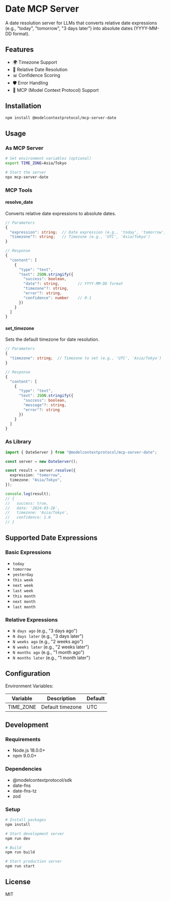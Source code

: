 # Date MCP Server

A date resolution server for LLMs that converts relative date expressions (e.g., "today", "tomorrow", "3 days later") into absolute dates (YYYY-MM-DD format).

## Features

- 🌍 Timezone Support
- 🔄 Relative Date Resolution
- 📊 Confidence Scoring
- 🛡️ Error Handling
- 🤖 MCP (Model Context Protocol) Support

## Installation

```bash
npm install @modelcontextprotocol/mcp-server-date
```

## Usage

### As MCP Server

```bash
# Set environment variables (optional)
export TIME_ZONE=Asia/Tokyo

# Start the server
npx mcp-server-date
```

### MCP Tools

#### resolve_date

Converts relative date expressions to absolute dates.

```typescript
// Parameters
{
  "expression": string;  // Date expression (e.g., 'today', 'tomorrow', '3 days later')
  "timezone"?: string;   // Timezone (e.g., 'UTC', 'Asia/Tokyo')
}

// Response
{
  "content": [
    {
      "type": "text",
      "text": JSON.stringify({
        "success": boolean,
        "date"?: string,        // YYYY-MM-DD format
        "timezone"?: string,
        "error"?: string,
        "confidence": number    // 0-1
      })
    }
  ]
}
```

#### set_timezone

Sets the default timezone for date resolution.

```typescript
// Parameters
{
  "timezone": string;  // Timezone to set (e.g., 'UTC', 'Asia/Tokyo')
}

// Response
{
  "content": [
    {
      "type": "text",
      "text": JSON.stringify({
        "success": boolean,
        "message"?: string,
        "error"?: string
      })
    }
  ]
}
```

### As Library

```typescript
import { DateServer } from "@modelcontextprotocol/mcp-server-date";

const server = new DateServer();

const result = server.resolve({
  expression: "tomorrow",
  timezone: "Asia/Tokyo",
});

console.log(result);
// {
//   success: true,
//   date: '2024-03-26',
//   timezone: 'Asia/Tokyo',
//   confidence: 1.0
// }
```

## Supported Date Expressions

### Basic Expressions

- `today`
- `tomorrow`
- `yesterday`
- `this week`
- `next week`
- `last week`
- `this month`
- `next month`
- `last month`

### Relative Expressions

- `N days ago` (e.g., "3 days ago")
- `N days later` (e.g., "3 days later")
- `N weeks ago` (e.g., "2 weeks ago")
- `N weeks later` (e.g., "2 weeks later")
- `N months ago` (e.g., "1 month ago")
- `N months later` (e.g., "1 month later")

## Configuration

Environment Variables:

| Variable  | Description      | Default |
| --------- | ---------------- | ------- |
| TIME_ZONE | Default timezone | UTC     |

## Development

### Requirements

- Node.js 18.0.0+
- npm 9.0.0+

### Dependencies

- @modelcontextprotocol/sdk
- date-fns
- date-fns-tz
- zod

### Setup

```bash
# Install packages
npm install

# Start development server
npm run dev

# Build
npm run build

# Start production server
npm run start
```

## License

MIT
